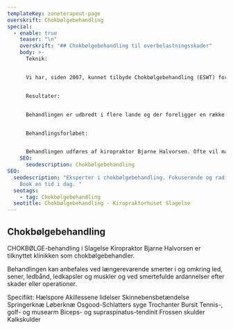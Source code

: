 ```yaml
---
templateKey: zoneterapeut-page
overskrift: Chokbølgebehandling
special:
  - enable: true
    teaser: "\n"
    overskrift: "## Chokbølgebehandling til overbelastningsskader"
    body: >-
      Teknik:


      Vi har, siden 2007, kunnet tilbyde Chokbølgebehandling (ESWT) for en række overbelastningsskader. Vi bruger moderne, avanceret udstyr, som indbefatter både tryk- og chokbølgebehandling. Hver for sig giver disse to metoder fine resultater på ovennævnte problemer, men i kombination har de exceptionel effekt. Teknologien i behandlingen stammer fra nyrestensknuseren. Elektromagnetisk energi genereres og sendes ind i vævet i en dybde svarende til det beskadigede væv. Teori bag behandlingen: Tryk- og Chokbølgerne stimulerer blodcirkulationen, og det er således påvist, at de kan udløse nydannelse af blodkar. Bølgerne nedsætter smerteoplevelsen og medvirker til at bryde ”den onde cirkel” af smerte-spænding-smerte. Hæmmende og smertende forkalkninger nedbrydes. Endelig sprænges stive, degenererede celler, hvorved en ophelingsproces sættes i gang. Afhængig af skadesområde og -art suppleres behandlingen med aflastning, indlæg, genoptræning m.m.


      Resultater:


      Behandlingen er udbredt i flere lande og der foreligger en række opgørelser, som viser positive resultater i 70-90% af tilfældene i ovennævnte kategorier. Det skal her bemærkes, at mange af disse patienter, havde før behandling med ESWT prøvet andre metoder uden resultat. Som et ekstra plus: Metoden er bivirkningsfri. De eneste kendte forbigående bivirkninger er rødme, hævelse og let forøget ømhed i 2-3 dage efter den indledende behandling. Baggrundsmateriale kan findes på: www.shockwavetherapy.ca/about_eswt.htm


      Behandlingsforløbet:


      Behandlingen udføres af kiropraktor Bjarne Halvorsen. Ofte vil man forinden være undersøgt hos anden behandler; men der udføres altid en ny og grundig undersøgelse inden behandlingen starter. Behandlingen varer ca. 20 min.Der lægges et tykt lag gel på huden, hvorefter apparatets bløde sonde placeres over det beskadigede område. Under behandlingen kan man mærke små slag eller bølger ned i vævet. I starten af behandlingen er der oftest smerter, som gradvist aftager. Efter behandlingen kan man bevæge sig rundt som før. Det tilrådes dog, at man ikke opsøger smertegivende aktiviteter efter hver behandling. Opfølgende behandling nødvendig efter en uge. Er der ikke tydelige positive ændringer efter 3 behandlinger, tager vi en grundig snak om patientens videre muligheder. Link: www.fitpartner.dk/Microsites/?siteid=1
    SEO:
      seodescription: Chokbølgebehandling
SEO:
  seodescription: "Eksperter i chokbølgebehandling. Fokuserende og radierende.
    Book en tid i dag. "
  seotags:
    - tag: Chokbølgebehandling
  seotitle: Chokbølgebehandling - Kiropraktorhuset Slagelse
---
```

## Chokbølgebehandling

CHOKBØLGE-behandling i Slagelse Kiropraktor Bjarne Halvorsen er tilknyttet klinikken som chokbølgebehandler.

Behandlingen kan anbefales ved længerevarende smerter i og omkring led, sener, ledbånd, ledkapsler og muskler og ved smertefulde ardannelser efter skader eller operationer.

Specifikt: Hælspore
Akillessene lidelser
Skinnebensbetændelse
Springerknæ
Løberknæ
Osgood-Schlatters syge
Trochanter Bursit
Tennis-, golf- og musearm
Biceps- og supraspinatus-tendinit
Frossen skulder
Kalkskulder